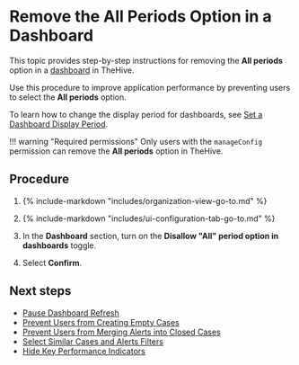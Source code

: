 # Remove the All Periods Option in a Dashboard

This topic provides step-by-step instructions for removing the **All periods** option in a [dashboard](../../../analyst-corner/dashboard/about-dashboards.md) in TheHive.

Use this procedure to improve application performance by preventing users to select the **All periods** option.

To learn how to change the display period for dashboards, see [Set a Dashboard Display Period](../../../analyst-corner/dashboard/set-dashboard-display-period.md).

!!! warning "Required permissions"
    Only users with the `manageConfig` permission can remove the **All periods** option in TheHive.

<h2>Procedure</h2>

1. {% include-markdown "includes/organization-view-go-to.md" %}

2. {% include-markdown "includes/ui-configuration-tab-go-to.md" %}

3. In the **Dashboard** section, turn on the **Disallow "All" period option in dashboards** toggle.

4. Select **Confirm**.

<h2>Next steps</h2>

* [Pause Dashboard Refresh](pause-dashboard-refresh.md)
* [Prevent Users from Creating Empty Cases](prevent-creating-empty-cases.md)
* [Prevent Users from Merging Alerts into Closed Cases](prevent-merging-alerts-into-closed-cases.md)
* [Select Similar Cases and Alerts Filters](select-similar-cases-alerts-filters.md)
* [Hide Key Performance Indicators](hide-key-performance-indicators.md)
